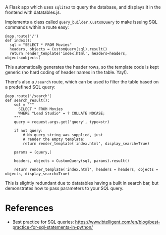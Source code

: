 A Flask app which uses `sqlite3` to query the database, and displays it in the frontend with datatables.js.

Implements a class called `query_builder.CustomQuery` to make issuing SQL commands within a route easy:

```
@app.route('/')
def index():
  sql = "SELECT * FROM Movies"
  headers, objects = CustomQuery(sql).result()
  return render_template('index.html', headers=headers, objects=objects)
```

This automatically generates the header rows, so the template code is kept generic (no hard coding of header names in the table. Yay!).

There's also a `/search` route, which can be used to filter the table based on a predefined SQL query:

```
@app.route('/search')
def search_result():
    sql = """
      SELECT * FROM Movies 
      WHERE "Lead Studio" = ? COLLATE NOCASE;
    """
    query = request.args.get('query', type=str)
    
    if not query:
        # No query string was supplied, just
        # render the empty template:        
        return render_template('index.html', display_search=True)

    params = (query,)
        
    headers, objects = CustomQuery(sql, params).result()

    return render_template('index.html', headers = headers, objects = objects, display_search=True)
```
This is slightly redundant due to datatables having a built in search bar, but demonstrates how to pass parameters to your SQL query.

References
==========

- Best practice for SQL queries: https://www.btelligent.com/en/blog/best-practice-for-sql-statements-in-python/